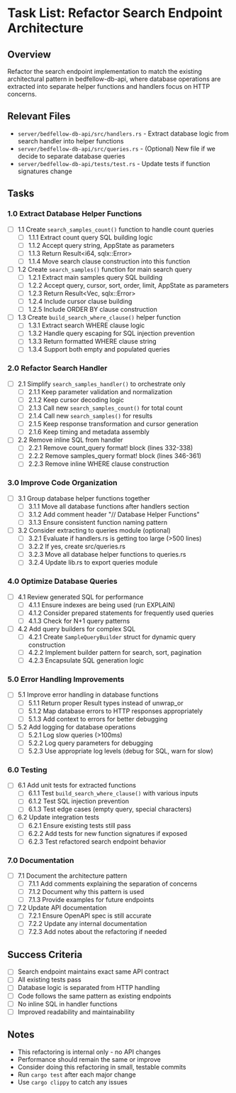 # Task List: Refactor Search Endpoint Architecture

## Overview

Refactor the search endpoint implementation to match the existing architectural pattern in bedfellow-db-api, where database operations are extracted into separate helper functions and handlers focus on HTTP concerns.

## Relevant Files

- `server/bedfellow-db-api/src/handlers.rs` - Extract database logic from search handler into helper functions
- `server/bedfellow-db-api/src/queries.rs` - (Optional) New file if we decide to separate database queries
- `server/bedfellow-db-api/tests/test.rs` - Update tests if function signatures change

## Tasks

### 1.0 Extract Database Helper Functions

- [ ] 1.1 Create `search_samples_count()` function to handle count queries
  - [ ] 1.1.1 Extract count query SQL building logic
  - [ ] 1.1.2 Accept query string, AppState as parameters
  - [ ] 1.1.3 Return Result<i64, sqlx::Error>
  - [ ] 1.1.4 Move search clause construction into this function

- [ ] 1.2 Create `search_samples()` function for main search query
  - [ ] 1.2.1 Extract main samples query SQL building
  - [ ] 1.2.2 Accept query, cursor, sort, order, limit, AppState as parameters
  - [ ] 1.2.3 Return Result<Vec<SampleModel>, sqlx::Error>
  - [ ] 1.2.4 Include cursor clause building
  - [ ] 1.2.5 Include ORDER BY clause construction

- [ ] 1.3 Create `build_search_where_clause()` helper function
  - [ ] 1.3.1 Extract search WHERE clause logic
  - [ ] 1.3.2 Handle query escaping for SQL injection prevention
  - [ ] 1.3.3 Return formatted WHERE clause string
  - [ ] 1.3.4 Support both empty and populated queries

### 2.0 Refactor Search Handler

- [ ] 2.1 Simplify `search_samples_handler()` to orchestrate only
  - [ ] 2.1.1 Keep parameter validation and normalization
  - [ ] 2.1.2 Keep cursor decoding logic
  - [ ] 2.1.3 Call new `search_samples_count()` for total count
  - [ ] 2.1.4 Call new `search_samples()` for results
  - [ ] 2.1.5 Keep response transformation and cursor generation
  - [ ] 2.1.6 Keep timing and metadata assembly

- [ ] 2.2 Remove inline SQL from handler
  - [ ] 2.2.1 Remove count_query format! block (lines 332-338)
  - [ ] 2.2.2 Remove samples_query format! block (lines 346-361)
  - [ ] 2.2.3 Remove inline WHERE clause construction

### 3.0 Improve Code Organization

- [ ] 3.1 Group database helper functions together
  - [ ] 3.1.1 Move all database functions after handlers section
  - [ ] 3.1.2 Add comment header "// Database Helper Functions"
  - [ ] 3.1.3 Ensure consistent function naming pattern

- [ ] 3.2 Consider extracting to queries module (optional)
  - [ ] 3.2.1 Evaluate if handlers.rs is getting too large (>500 lines)
  - [ ] 3.2.2 If yes, create src/queries.rs
  - [ ] 3.2.3 Move all database helper functions to queries.rs
  - [ ] 3.2.4 Update lib.rs to export queries module

### 4.0 Optimize Database Queries

- [ ] 4.1 Review generated SQL for performance
  - [ ] 4.1.1 Ensure indexes are being used (run EXPLAIN)
  - [ ] 4.1.2 Consider prepared statements for frequently used queries
  - [ ] 4.1.3 Check for N+1 query patterns

- [ ] 4.2 Add query builders for complex SQL
  - [ ] 4.2.1 Create `SampleQueryBuilder` struct for dynamic query construction
  - [ ] 4.2.2 Implement builder pattern for search, sort, pagination
  - [ ] 4.2.3 Encapsulate SQL generation logic

### 5.0 Error Handling Improvements

- [ ] 5.1 Improve error handling in database functions
  - [ ] 5.1.1 Return proper Result types instead of unwrap_or
  - [ ] 5.1.2 Map database errors to HTTP responses appropriately
  - [ ] 5.1.3 Add context to errors for better debugging

- [ ] 5.2 Add logging for database operations
  - [ ] 5.2.1 Log slow queries (>100ms)
  - [ ] 5.2.2 Log query parameters for debugging
  - [ ] 5.2.3 Use appropriate log levels (debug for SQL, warn for slow)

### 6.0 Testing

- [ ] 6.1 Add unit tests for extracted functions
  - [ ] 6.1.1 Test `build_search_where_clause()` with various inputs
  - [ ] 6.1.2 Test SQL injection prevention
  - [ ] 6.1.3 Test edge cases (empty query, special characters)

- [ ] 6.2 Update integration tests
  - [ ] 6.2.1 Ensure existing tests still pass
  - [ ] 6.2.2 Add tests for new function signatures if exposed
  - [ ] 6.2.3 Test refactored search endpoint behavior

### 7.0 Documentation

- [ ] 7.1 Document the architecture pattern
  - [ ] 7.1.1 Add comments explaining the separation of concerns
  - [ ] 7.1.2 Document why this pattern is used
  - [ ] 7.1.3 Provide examples for future endpoints

- [ ] 7.2 Update API documentation
  - [ ] 7.2.1 Ensure OpenAPI spec is still accurate
  - [ ] 7.2.2 Update any internal documentation
  - [ ] 7.2.3 Add notes about the refactoring if needed

## Success Criteria

- [ ] Search endpoint maintains exact same API contract
- [ ] All existing tests pass
- [ ] Database logic is separated from HTTP handling
- [ ] Code follows the same pattern as existing endpoints
- [ ] No inline SQL in handler functions
- [ ] Improved readability and maintainability

## Notes

- This refactoring is internal only - no API changes
- Performance should remain the same or improve
- Consider doing this refactoring in small, testable commits
- Run `cargo test` after each major change
- Use `cargo clippy` to catch any issues
